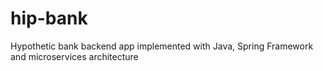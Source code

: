 # hip-bank
Hypothetic bank backend app implemented with Java, Spring Framework and microservices architecture

